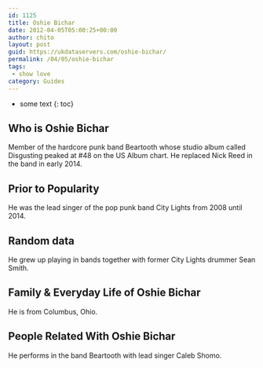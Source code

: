 ```yaml
---
id: 1125
title: Oshie Bichar
date: 2012-04-05T05:00:25+00:00
author: chito
layout: post
guid: https://ukdataservers.com/oshie-bichar/
permalink: /04/05/oshie-bichar
tags:
 - show love
category: Guides
---
```


* some text
{: toc}
          
          
## Who is  Oshie Bichar
                  
                  
                  
Member of the hardcore punk band Beartooth whose studio album called Disgusting peaked at #48 on the US Album chart. He replaced Nick Reed in the band in early 2014.
                  
                
                
                
## Prior to Popularity 
                  
                  
                  
He was the lead singer of the pop punk band City Lights from 2008 until 2014.
                  
                
                
                
## Random data 
                  
                  
                  
He grew up playing in bands together with former City Lights drummer Sean Smith.
                  
                
                
                
## Family & Everyday Life of Oshie Bichar
                  
                  
                  
He is from Columbus, Ohio.
                  
                
                
                
## People Related With  Oshie Bichar
                  
                  
                  
He performs in the band Beartooth with lead singer Caleb Shomo.
                  
                
              
            
          
          
          
    
    
  

